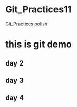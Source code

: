 # Git_Practices11
Git_Practices polish 
<h1>this is git demo</h1>
<h2>day 2</h2>
<h2>day 3</h2>
<h2>day 4</h2>
